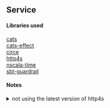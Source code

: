 ## Service

#### Libraries used

[cats](https://github.com/typelevel/cats)  
[cats-effect](https://github.com/typelevel/cats-effect)  
[circe](https://github.com/circe/circe)  
[http4s](https://github.com/http4s/http4s)  
[nscala-time](https://github.com/nscala-time/nscala-time)  
[sbt-guardrail](https://github.com/twilio/sbt-guardrail)  

#### Notes

<details>
  <summary>not using the latest version of http4s</summary>
  <p>
    as of <a href="https://http4s.org/changelog/">v0.21.0-RC1 (2020-01-21)</a> the <code>EntityDecoder</code> signature
    for decode looks like this <code>def decode(m: Media[F], strict: Boolean): DecodeResult[F, T]</code> and the
    guardrail generator expects it to use <code>Message</code> instead of <code>Media</code>.  Issue being tracked
    <a href="https://github.com/twilio/guardrail/issues/529">here</a>
  </p>
</details>
